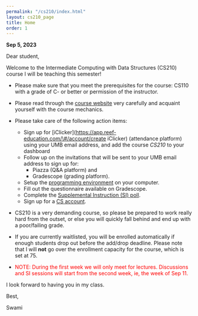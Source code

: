 ```yaml
---
permalink: "/cs210/index.html"
layout: cs210_page
title: Home
order: 1
---
```


**Sep 5, 2023**

Dear student,

Welcome to the Intermediate Computing with Data Structures (CS210) course I will be teaching this semester!

- Please make sure that you meet the prerequisites for the course: CS110 with a grade of C- or better or permission of the instructor.

- Please read through the [course website](/cs210/) very carefully and acquaint yourself with the course mechanics.

- Please take care of the following action items:
  - Sign up for [iClicker](https://app.reef-education.com/\#/account/create iClicker) (attendance platform) using your UMB email address, and add the course *CS210* to your dashboard
  - Follow up on the invitations that will be sent to your UMB email address to sign up for:
      - Piazza (Q&A platform) and
      - Gradescope (grading platform).
  - Setup the [programming environment](https://www.cs.umb.edu/~siyer/teaching/cs210/dsaj_programming_environment_setup.pdf) on your computer.
  - Fill out the questionnaire available on Gradescope.
  - Complete the [Supplemental Instruction (SI) poll](https://forms.gle/e5LeB87RGEMadKe86).
  - Sign up for a [CS account](course_info.html#cs_account).

- CS210 is a very demanding course, so please be prepared to work really hard from the outset, or else you will quickly fall behind and end up with a poor/failing grade.

- If you are currently waitlisted, you will be enrolled automatically if enough students drop out before the add/drop deadline. Please note that I will **not** go over the enrollment capacity for the course, which is set at 75.

- <font color="red">NOTE: During the first week we will only meet for lectures. Discussions and SI sessions will start from the second week, ie, the week of Sep 11.</font>

I look forward to having you in my class.

Best,

Swami